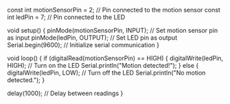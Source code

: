 const int motionSensorPin = 2;  // Pin connected to the motion sensor
const int ledPin = 7;           // Pin connected to the LED

void setup() {
  pinMode(motionSensorPin, INPUT);  // Set motion sensor pin as input
  pinMode(ledPin, OUTPUT);           // Set LED pin as output
  Serial.begin(9600);               // Initialize serial communication
}

void loop() {
  if (digitalRead(motionSensorPin) == HIGH) {
    digitalWrite(ledPin, HIGH);    // Turn on the LED
    Serial.println("Motion detected!");
  } else {
    digitalWrite(ledPin, LOW);     // Turn off the LED
    Serial.println("No motion detected.");
  }

  delay(1000);  // Delay between readings
}
